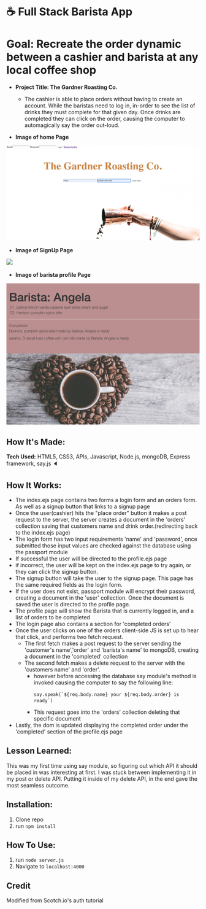 # :coffee: Full Stack Barista App

# Goal: Recreate the order dynamic between a cashier and barista at any local coffee shop

* **Project Title: The Gardner Roasting Co.**
  - The cashier is able to place orders without having to create an account. While the baristas need to log in, in-order to see the list of drinks they must complete for that given day. Once drinks are completed they can click on the order, causing the computer to automagically say the order out-loud.

* **Image of home Page**

![](public/img/home.png)

* **Image of SignUp Page**

![](public/img/signup.png)

* **Image of barista profile Page**

![](public/img/profile.png)

## How It's Made:

**Tech Used:** HTML5, CSS3, APIs, Javascript, Node.js, mongoDB, Express framework, say.js :speaker:

## How It Works:

  * The index.ejs page contains two forms a login form and an orders form. As well as a signup button that links to a signup page
  * Once the user(cashier) hits the "place order" button it makes a post request to the server, the server creates a document in the 'orders' collection saving that customers name and drink order.(redirecting back to the index.ejs page)
  * The login form has two input requirements 'name' and 'password', once submitted those input values are checked against the database using the passport module
  * If successful the user will be directed to the profile.ejs page
  * if incorrect, the user will be kept on the index.ejs page to try again, or they can click the signup button.
  * The signup button will take the user to the signup page. This page has the same required fields as the login form.
  * If the user does not exist, passport module will encrypt their password, creating a document in the 'user' collection. Once the document is saved the user is directed to the profile page.
  * The profile page will show the Barista that is currently logged in, and a list of orders to be completed
  * The login page also contains a section for 'completed orders'
  * Once the user clicks on one of the orders client-side JS is set up to hear that click, and performs two fetch request.
      * The first fetch makes a post request to the server sending the 'customer's name','order' and 'barista's name' to mongoDB, creating a document in the 'completed' collection
      * The second fetch makes a delete request to the server with the 'customers name' and 'order'.
          * however before accessing the database say module's method is invoked causing the computer to say the following line:
            ```
            say.speak(`${req.body.name} your ${req.body.order} is ready`)
            ```
          * This request goes into the 'orders' collection deleting that specific document
  * Lastly, the dom is updated displaying the completed order under the 'completed' section of the profile.ejs page

## Lesson Learned:
  This was my first time using say module, so figuring out which API it should be placed in was interesting at first. I was stuck between implementing it in my post or delete API. Putting it inside of my delete API, in the end gave the most seamless outcome. 


## Installation:

1. Clone repo
2. run `npm install`

## How To Use:

1. run `node server.js`
2. Navigate to `localhost:4000`

## Credit

Modified from Scotch.io's auth tutorial
